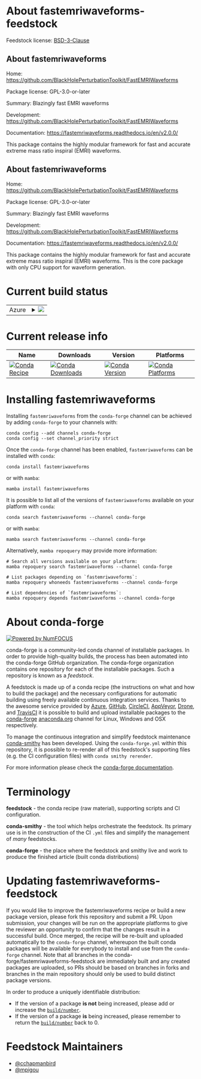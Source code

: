 About fastemriwaveforms-feedstock
=================================

Feedstock license: [BSD-3-Clause](https://github.com/conda-forge/fastemriwaveforms-feedstock/blob/main/LICENSE.txt)


About fastemriwaveforms
-----------------------

Home: https://github.com/BlackHolePerturbationToolkit/FastEMRIWaveforms

Package license: GPL-3.0-or-later

Summary: Blazingly fast EMRI waveforms

Development: https://github.com/BlackHolePerturbationToolkit/FastEMRIWaveforms

Documentation: https://fastemriwaveforms.readthedocs.io/en/v2.0.0/

This package contains the highly modular framework for fast and accurate extreme mass ratio
inspiral (EMRI) waveforms.


About fastemriwaveforms
-----------------------

Home: https://github.com/BlackHolePerturbationToolkit/FastEMRIWaveforms

Package license: GPL-3.0-or-later

Summary: Blazingly fast EMRI waveforms

Development: https://github.com/BlackHolePerturbationToolkit/FastEMRIWaveforms

Documentation: https://fastemriwaveforms.readthedocs.io/en/v2.0.0/

This package contains the highly modular framework for fast and accurate extreme mass ratio
inspiral (EMRI) waveforms. This is the core package with only CPU support
for waveform generation.


Current build status
====================


<table>
    
  <tr>
    <td>Azure</td>
    <td>
      <details>
        <summary>
          <a href="https://dev.azure.com/conda-forge/feedstock-builds/_build/latest?definitionId=26153&branchName=main">
            <img src="https://dev.azure.com/conda-forge/feedstock-builds/_apis/build/status/fastemriwaveforms-feedstock?branchName=main">
          </a>
        </summary>
        <table>
          <thead><tr><th>Variant</th><th>Status</th></tr></thead>
          <tbody><tr>
              <td>linux_64_c_compiler_version13cuda_compiler_version12.6cxx_compiler_version13python3.10.____cpython</td>
              <td>
                <a href="https://dev.azure.com/conda-forge/feedstock-builds/_build/latest?definitionId=26153&branchName=main">
                  <img src="https://dev.azure.com/conda-forge/feedstock-builds/_apis/build/status/fastemriwaveforms-feedstock?branchName=main&jobName=linux&configuration=linux%20linux_64_c_compiler_version13cuda_compiler_version12.6cxx_compiler_version13python3.10.____cpython" alt="variant">
                </a>
              </td>
            </tr><tr>
              <td>linux_64_c_compiler_version13cuda_compiler_version12.6cxx_compiler_version13python3.11.____cpython</td>
              <td>
                <a href="https://dev.azure.com/conda-forge/feedstock-builds/_build/latest?definitionId=26153&branchName=main">
                  <img src="https://dev.azure.com/conda-forge/feedstock-builds/_apis/build/status/fastemriwaveforms-feedstock?branchName=main&jobName=linux&configuration=linux%20linux_64_c_compiler_version13cuda_compiler_version12.6cxx_compiler_version13python3.11.____cpython" alt="variant">
                </a>
              </td>
            </tr><tr>
              <td>linux_64_c_compiler_version13cuda_compiler_version12.6cxx_compiler_version13python3.12.____cpython</td>
              <td>
                <a href="https://dev.azure.com/conda-forge/feedstock-builds/_build/latest?definitionId=26153&branchName=main">
                  <img src="https://dev.azure.com/conda-forge/feedstock-builds/_apis/build/status/fastemriwaveforms-feedstock?branchName=main&jobName=linux&configuration=linux%20linux_64_c_compiler_version13cuda_compiler_version12.6cxx_compiler_version13python3.12.____cpython" alt="variant">
                </a>
              </td>
            </tr><tr>
              <td>linux_64_c_compiler_version14cuda_compiler_versionNonecxx_compiler_version14python3.10.____cpython</td>
              <td>
                <a href="https://dev.azure.com/conda-forge/feedstock-builds/_build/latest?definitionId=26153&branchName=main">
                  <img src="https://dev.azure.com/conda-forge/feedstock-builds/_apis/build/status/fastemriwaveforms-feedstock?branchName=main&jobName=linux&configuration=linux%20linux_64_c_compiler_version14cuda_compiler_versionNonecxx_compiler_version14python3.10.____cpython" alt="variant">
                </a>
              </td>
            </tr><tr>
              <td>linux_64_c_compiler_version14cuda_compiler_versionNonecxx_compiler_version14python3.11.____cpython</td>
              <td>
                <a href="https://dev.azure.com/conda-forge/feedstock-builds/_build/latest?definitionId=26153&branchName=main">
                  <img src="https://dev.azure.com/conda-forge/feedstock-builds/_apis/build/status/fastemriwaveforms-feedstock?branchName=main&jobName=linux&configuration=linux%20linux_64_c_compiler_version14cuda_compiler_versionNonecxx_compiler_version14python3.11.____cpython" alt="variant">
                </a>
              </td>
            </tr><tr>
              <td>linux_64_c_compiler_version14cuda_compiler_versionNonecxx_compiler_version14python3.12.____cpython</td>
              <td>
                <a href="https://dev.azure.com/conda-forge/feedstock-builds/_build/latest?definitionId=26153&branchName=main">
                  <img src="https://dev.azure.com/conda-forge/feedstock-builds/_apis/build/status/fastemriwaveforms-feedstock?branchName=main&jobName=linux&configuration=linux%20linux_64_c_compiler_version14cuda_compiler_versionNonecxx_compiler_version14python3.12.____cpython" alt="variant">
                </a>
              </td>
            </tr><tr>
              <td>linux_aarch64_c_compiler_version13cuda_compiler_version12.6cxx_compiler_version13python3.10.____cpython</td>
              <td>
                <a href="https://dev.azure.com/conda-forge/feedstock-builds/_build/latest?definitionId=26153&branchName=main">
                  <img src="https://dev.azure.com/conda-forge/feedstock-builds/_apis/build/status/fastemriwaveforms-feedstock?branchName=main&jobName=linux&configuration=linux%20linux_aarch64_c_compiler_version13cuda_compiler_version12.6cxx_compiler_version13python3.10.____cpython" alt="variant">
                </a>
              </td>
            </tr><tr>
              <td>linux_aarch64_c_compiler_version13cuda_compiler_version12.6cxx_compiler_version13python3.11.____cpython</td>
              <td>
                <a href="https://dev.azure.com/conda-forge/feedstock-builds/_build/latest?definitionId=26153&branchName=main">
                  <img src="https://dev.azure.com/conda-forge/feedstock-builds/_apis/build/status/fastemriwaveforms-feedstock?branchName=main&jobName=linux&configuration=linux%20linux_aarch64_c_compiler_version13cuda_compiler_version12.6cxx_compiler_version13python3.11.____cpython" alt="variant">
                </a>
              </td>
            </tr><tr>
              <td>linux_aarch64_c_compiler_version13cuda_compiler_version12.6cxx_compiler_version13python3.12.____cpython</td>
              <td>
                <a href="https://dev.azure.com/conda-forge/feedstock-builds/_build/latest?definitionId=26153&branchName=main">
                  <img src="https://dev.azure.com/conda-forge/feedstock-builds/_apis/build/status/fastemriwaveforms-feedstock?branchName=main&jobName=linux&configuration=linux%20linux_aarch64_c_compiler_version13cuda_compiler_version12.6cxx_compiler_version13python3.12.____cpython" alt="variant">
                </a>
              </td>
            </tr><tr>
              <td>linux_aarch64_c_compiler_version14cuda_compiler_versionNonecxx_compiler_version14python3.10.____cpython</td>
              <td>
                <a href="https://dev.azure.com/conda-forge/feedstock-builds/_build/latest?definitionId=26153&branchName=main">
                  <img src="https://dev.azure.com/conda-forge/feedstock-builds/_apis/build/status/fastemriwaveforms-feedstock?branchName=main&jobName=linux&configuration=linux%20linux_aarch64_c_compiler_version14cuda_compiler_versionNonecxx_compiler_version14python3.10.____cpython" alt="variant">
                </a>
              </td>
            </tr><tr>
              <td>linux_aarch64_c_compiler_version14cuda_compiler_versionNonecxx_compiler_version14python3.11.____cpython</td>
              <td>
                <a href="https://dev.azure.com/conda-forge/feedstock-builds/_build/latest?definitionId=26153&branchName=main">
                  <img src="https://dev.azure.com/conda-forge/feedstock-builds/_apis/build/status/fastemriwaveforms-feedstock?branchName=main&jobName=linux&configuration=linux%20linux_aarch64_c_compiler_version14cuda_compiler_versionNonecxx_compiler_version14python3.11.____cpython" alt="variant">
                </a>
              </td>
            </tr><tr>
              <td>linux_aarch64_c_compiler_version14cuda_compiler_versionNonecxx_compiler_version14python3.12.____cpython</td>
              <td>
                <a href="https://dev.azure.com/conda-forge/feedstock-builds/_build/latest?definitionId=26153&branchName=main">
                  <img src="https://dev.azure.com/conda-forge/feedstock-builds/_apis/build/status/fastemriwaveforms-feedstock?branchName=main&jobName=linux&configuration=linux%20linux_aarch64_c_compiler_version14cuda_compiler_versionNonecxx_compiler_version14python3.12.____cpython" alt="variant">
                </a>
              </td>
            </tr><tr>
              <td>linux_ppc64le_c_compiler_version12cuda_compiler_version12.4cxx_compiler_version12python3.10.____cpython</td>
              <td>
                <a href="https://dev.azure.com/conda-forge/feedstock-builds/_build/latest?definitionId=26153&branchName=main">
                  <img src="https://dev.azure.com/conda-forge/feedstock-builds/_apis/build/status/fastemriwaveforms-feedstock?branchName=main&jobName=linux&configuration=linux%20linux_ppc64le_c_compiler_version12cuda_compiler_version12.4cxx_compiler_version12python3.10.____cpython" alt="variant">
                </a>
              </td>
            </tr><tr>
              <td>linux_ppc64le_c_compiler_version12cuda_compiler_version12.4cxx_compiler_version12python3.11.____cpython</td>
              <td>
                <a href="https://dev.azure.com/conda-forge/feedstock-builds/_build/latest?definitionId=26153&branchName=main">
                  <img src="https://dev.azure.com/conda-forge/feedstock-builds/_apis/build/status/fastemriwaveforms-feedstock?branchName=main&jobName=linux&configuration=linux%20linux_ppc64le_c_compiler_version12cuda_compiler_version12.4cxx_compiler_version12python3.11.____cpython" alt="variant">
                </a>
              </td>
            </tr><tr>
              <td>linux_ppc64le_c_compiler_version12cuda_compiler_version12.4cxx_compiler_version12python3.12.____cpython</td>
              <td>
                <a href="https://dev.azure.com/conda-forge/feedstock-builds/_build/latest?definitionId=26153&branchName=main">
                  <img src="https://dev.azure.com/conda-forge/feedstock-builds/_apis/build/status/fastemriwaveforms-feedstock?branchName=main&jobName=linux&configuration=linux%20linux_ppc64le_c_compiler_version12cuda_compiler_version12.4cxx_compiler_version12python3.12.____cpython" alt="variant">
                </a>
              </td>
            </tr><tr>
              <td>linux_ppc64le_c_compiler_version14cuda_compiler_versionNonecxx_compiler_version14python3.10.____cpython</td>
              <td>
                <a href="https://dev.azure.com/conda-forge/feedstock-builds/_build/latest?definitionId=26153&branchName=main">
                  <img src="https://dev.azure.com/conda-forge/feedstock-builds/_apis/build/status/fastemriwaveforms-feedstock?branchName=main&jobName=linux&configuration=linux%20linux_ppc64le_c_compiler_version14cuda_compiler_versionNonecxx_compiler_version14python3.10.____cpython" alt="variant">
                </a>
              </td>
            </tr><tr>
              <td>linux_ppc64le_c_compiler_version14cuda_compiler_versionNonecxx_compiler_version14python3.11.____cpython</td>
              <td>
                <a href="https://dev.azure.com/conda-forge/feedstock-builds/_build/latest?definitionId=26153&branchName=main">
                  <img src="https://dev.azure.com/conda-forge/feedstock-builds/_apis/build/status/fastemriwaveforms-feedstock?branchName=main&jobName=linux&configuration=linux%20linux_ppc64le_c_compiler_version14cuda_compiler_versionNonecxx_compiler_version14python3.11.____cpython" alt="variant">
                </a>
              </td>
            </tr><tr>
              <td>linux_ppc64le_c_compiler_version14cuda_compiler_versionNonecxx_compiler_version14python3.12.____cpython</td>
              <td>
                <a href="https://dev.azure.com/conda-forge/feedstock-builds/_build/latest?definitionId=26153&branchName=main">
                  <img src="https://dev.azure.com/conda-forge/feedstock-builds/_apis/build/status/fastemriwaveforms-feedstock?branchName=main&jobName=linux&configuration=linux%20linux_ppc64le_c_compiler_version14cuda_compiler_versionNonecxx_compiler_version14python3.12.____cpython" alt="variant">
                </a>
              </td>
            </tr><tr>
              <td>osx_64_python3.10.____cpython</td>
              <td>
                <a href="https://dev.azure.com/conda-forge/feedstock-builds/_build/latest?definitionId=26153&branchName=main">
                  <img src="https://dev.azure.com/conda-forge/feedstock-builds/_apis/build/status/fastemriwaveforms-feedstock?branchName=main&jobName=osx&configuration=osx%20osx_64_python3.10.____cpython" alt="variant">
                </a>
              </td>
            </tr><tr>
              <td>osx_64_python3.11.____cpython</td>
              <td>
                <a href="https://dev.azure.com/conda-forge/feedstock-builds/_build/latest?definitionId=26153&branchName=main">
                  <img src="https://dev.azure.com/conda-forge/feedstock-builds/_apis/build/status/fastemriwaveforms-feedstock?branchName=main&jobName=osx&configuration=osx%20osx_64_python3.11.____cpython" alt="variant">
                </a>
              </td>
            </tr><tr>
              <td>osx_64_python3.12.____cpython</td>
              <td>
                <a href="https://dev.azure.com/conda-forge/feedstock-builds/_build/latest?definitionId=26153&branchName=main">
                  <img src="https://dev.azure.com/conda-forge/feedstock-builds/_apis/build/status/fastemriwaveforms-feedstock?branchName=main&jobName=osx&configuration=osx%20osx_64_python3.12.____cpython" alt="variant">
                </a>
              </td>
            </tr><tr>
              <td>osx_arm64_python3.10.____cpython</td>
              <td>
                <a href="https://dev.azure.com/conda-forge/feedstock-builds/_build/latest?definitionId=26153&branchName=main">
                  <img src="https://dev.azure.com/conda-forge/feedstock-builds/_apis/build/status/fastemriwaveforms-feedstock?branchName=main&jobName=osx&configuration=osx%20osx_arm64_python3.10.____cpython" alt="variant">
                </a>
              </td>
            </tr><tr>
              <td>osx_arm64_python3.11.____cpython</td>
              <td>
                <a href="https://dev.azure.com/conda-forge/feedstock-builds/_build/latest?definitionId=26153&branchName=main">
                  <img src="https://dev.azure.com/conda-forge/feedstock-builds/_apis/build/status/fastemriwaveforms-feedstock?branchName=main&jobName=osx&configuration=osx%20osx_arm64_python3.11.____cpython" alt="variant">
                </a>
              </td>
            </tr><tr>
              <td>osx_arm64_python3.12.____cpython</td>
              <td>
                <a href="https://dev.azure.com/conda-forge/feedstock-builds/_build/latest?definitionId=26153&branchName=main">
                  <img src="https://dev.azure.com/conda-forge/feedstock-builds/_apis/build/status/fastemriwaveforms-feedstock?branchName=main&jobName=osx&configuration=osx%20osx_arm64_python3.12.____cpython" alt="variant">
                </a>
              </td>
            </tr><tr>
              <td>win_64_cuda_compiler_version12.6python3.10.____cpython</td>
              <td>
                <a href="https://dev.azure.com/conda-forge/feedstock-builds/_build/latest?definitionId=26153&branchName=main">
                  <img src="https://dev.azure.com/conda-forge/feedstock-builds/_apis/build/status/fastemriwaveforms-feedstock?branchName=main&jobName=win&configuration=win%20win_64_cuda_compiler_version12.6python3.10.____cpython" alt="variant">
                </a>
              </td>
            </tr><tr>
              <td>win_64_cuda_compiler_version12.6python3.11.____cpython</td>
              <td>
                <a href="https://dev.azure.com/conda-forge/feedstock-builds/_build/latest?definitionId=26153&branchName=main">
                  <img src="https://dev.azure.com/conda-forge/feedstock-builds/_apis/build/status/fastemriwaveforms-feedstock?branchName=main&jobName=win&configuration=win%20win_64_cuda_compiler_version12.6python3.11.____cpython" alt="variant">
                </a>
              </td>
            </tr><tr>
              <td>win_64_cuda_compiler_version12.6python3.12.____cpython</td>
              <td>
                <a href="https://dev.azure.com/conda-forge/feedstock-builds/_build/latest?definitionId=26153&branchName=main">
                  <img src="https://dev.azure.com/conda-forge/feedstock-builds/_apis/build/status/fastemriwaveforms-feedstock?branchName=main&jobName=win&configuration=win%20win_64_cuda_compiler_version12.6python3.12.____cpython" alt="variant">
                </a>
              </td>
            </tr><tr>
              <td>win_64_cuda_compiler_versionNonepython3.10.____cpython</td>
              <td>
                <a href="https://dev.azure.com/conda-forge/feedstock-builds/_build/latest?definitionId=26153&branchName=main">
                  <img src="https://dev.azure.com/conda-forge/feedstock-builds/_apis/build/status/fastemriwaveforms-feedstock?branchName=main&jobName=win&configuration=win%20win_64_cuda_compiler_versionNonepython3.10.____cpython" alt="variant">
                </a>
              </td>
            </tr><tr>
              <td>win_64_cuda_compiler_versionNonepython3.11.____cpython</td>
              <td>
                <a href="https://dev.azure.com/conda-forge/feedstock-builds/_build/latest?definitionId=26153&branchName=main">
                  <img src="https://dev.azure.com/conda-forge/feedstock-builds/_apis/build/status/fastemriwaveforms-feedstock?branchName=main&jobName=win&configuration=win%20win_64_cuda_compiler_versionNonepython3.11.____cpython" alt="variant">
                </a>
              </td>
            </tr><tr>
              <td>win_64_cuda_compiler_versionNonepython3.12.____cpython</td>
              <td>
                <a href="https://dev.azure.com/conda-forge/feedstock-builds/_build/latest?definitionId=26153&branchName=main">
                  <img src="https://dev.azure.com/conda-forge/feedstock-builds/_apis/build/status/fastemriwaveforms-feedstock?branchName=main&jobName=win&configuration=win%20win_64_cuda_compiler_versionNonepython3.12.____cpython" alt="variant">
                </a>
              </td>
            </tr>
          </tbody>
        </table>
      </details>
    </td>
  </tr>
</table>

Current release info
====================

| Name | Downloads | Version | Platforms |
| --- | --- | --- | --- |
| [![Conda Recipe](https://img.shields.io/badge/recipe-fastemriwaveforms-green.svg)](https://anaconda.org/conda-forge/fastemriwaveforms) | [![Conda Downloads](https://img.shields.io/conda/dn/conda-forge/fastemriwaveforms.svg)](https://anaconda.org/conda-forge/fastemriwaveforms) | [![Conda Version](https://img.shields.io/conda/vn/conda-forge/fastemriwaveforms.svg)](https://anaconda.org/conda-forge/fastemriwaveforms) | [![Conda Platforms](https://img.shields.io/conda/pn/conda-forge/fastemriwaveforms.svg)](https://anaconda.org/conda-forge/fastemriwaveforms) |

Installing fastemriwaveforms
============================

Installing `fastemriwaveforms` from the `conda-forge` channel can be achieved by adding `conda-forge` to your channels with:

```
conda config --add channels conda-forge
conda config --set channel_priority strict
```

Once the `conda-forge` channel has been enabled, `fastemriwaveforms` can be installed with `conda`:

```
conda install fastemriwaveforms
```

or with `mamba`:

```
mamba install fastemriwaveforms
```

It is possible to list all of the versions of `fastemriwaveforms` available on your platform with `conda`:

```
conda search fastemriwaveforms --channel conda-forge
```

or with `mamba`:

```
mamba search fastemriwaveforms --channel conda-forge
```

Alternatively, `mamba repoquery` may provide more information:

```
# Search all versions available on your platform:
mamba repoquery search fastemriwaveforms --channel conda-forge

# List packages depending on `fastemriwaveforms`:
mamba repoquery whoneeds fastemriwaveforms --channel conda-forge

# List dependencies of `fastemriwaveforms`:
mamba repoquery depends fastemriwaveforms --channel conda-forge
```


About conda-forge
=================

[![Powered by
NumFOCUS](https://img.shields.io/badge/powered%20by-NumFOCUS-orange.svg?style=flat&colorA=E1523D&colorB=007D8A)](https://numfocus.org)

conda-forge is a community-led conda channel of installable packages.
In order to provide high-quality builds, the process has been automated into the
conda-forge GitHub organization. The conda-forge organization contains one repository
for each of the installable packages. Such a repository is known as a *feedstock*.

A feedstock is made up of a conda recipe (the instructions on what and how to build
the package) and the necessary configurations for automatic building using freely
available continuous integration services. Thanks to the awesome service provided by
[Azure](https://azure.microsoft.com/en-us/services/devops/), [GitHub](https://github.com/),
[CircleCI](https://circleci.com/), [AppVeyor](https://www.appveyor.com/),
[Drone](https://cloud.drone.io/welcome), and [TravisCI](https://travis-ci.com/)
it is possible to build and upload installable packages to the
[conda-forge](https://anaconda.org/conda-forge) [anaconda.org](https://anaconda.org/)
channel for Linux, Windows and OSX respectively.

To manage the continuous integration and simplify feedstock maintenance
[conda-smithy](https://github.com/conda-forge/conda-smithy) has been developed.
Using the ``conda-forge.yml`` within this repository, it is possible to re-render all of
this feedstock's supporting files (e.g. the CI configuration files) with ``conda smithy rerender``.

For more information please check the [conda-forge documentation](https://conda-forge.org/docs/).

Terminology
===========

**feedstock** - the conda recipe (raw material), supporting scripts and CI configuration.

**conda-smithy** - the tool which helps orchestrate the feedstock.
                   Its primary use is in the construction of the CI ``.yml`` files
                   and simplify the management of *many* feedstocks.

**conda-forge** - the place where the feedstock and smithy live and work to
                  produce the finished article (built conda distributions)


Updating fastemriwaveforms-feedstock
====================================

If you would like to improve the fastemriwaveforms recipe or build a new
package version, please fork this repository and submit a PR. Upon submission,
your changes will be run on the appropriate platforms to give the reviewer an
opportunity to confirm that the changes result in a successful build. Once
merged, the recipe will be re-built and uploaded automatically to the
`conda-forge` channel, whereupon the built conda packages will be available for
everybody to install and use from the `conda-forge` channel.
Note that all branches in the conda-forge/fastemriwaveforms-feedstock are
immediately built and any created packages are uploaded, so PRs should be based
on branches in forks and branches in the main repository should only be used to
build distinct package versions.

In order to produce a uniquely identifiable distribution:
 * If the version of a package **is not** being increased, please add or increase
   the [``build/number``](https://docs.conda.io/projects/conda-build/en/latest/resources/define-metadata.html#build-number-and-string).
 * If the version of a package **is** being increased, please remember to return
   the [``build/number``](https://docs.conda.io/projects/conda-build/en/latest/resources/define-metadata.html#build-number-and-string)
   back to 0.

Feedstock Maintainers
=====================

* [@cchapmanbird](https://github.com/cchapmanbird/)
* [@mpigou](https://github.com/mpigou/)

